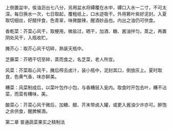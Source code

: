 上倒置盆中，俟油沥出七八分，另用盆水将罈覆在水中，罈口入水一二寸，不可太深。每日换水一次，七日取起，覆粗纸上，口水迹吸干。外用箬叶紫好泥封。入夏取切细丝，好醋拌食，色青翠，味微酸辣，醒酒妙品也。内出之油仍可供食。

香乾菜：芥菜心风干，取梗用，微盐过，晒干，加酒、糖、酱油拌匀，蒸之，再置阴处风干，入瓶收贮。

腌芥心：取芥心风干切碎，熟装天瓶中。

芝藤菜：芥晒干切至碎，蒸而食之，名芝菜，老人所宜。

风菜：芥菜取心风干，腌后榨去卤汁，装小瓶中，泥封其口，倒放灰上。夏时取食，色黄气香，味亦鲜美。

糟菜：风菜制成后，以菜叶包作小包，与香糟层入瓮内。取食时开包去叶，糟不沾菜，而菜有糟味，美。

酸菜心：芥菜心风干微后，加糖、醋、芥末带卤入罐，或更入酱油少许亦可。醉饱之余供食，醒脾解酒。

第二章 普通蔬菜果实之精制法